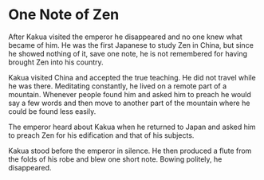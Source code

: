# One Note of Zen

After Kakua visited the emperor he disappeared and no one knew what became of him. He was the first Japanese to study Zen in China, but since he showed nothing of it, save one note, he is not remembered for having brought Zen into his country.

Kakua visited China and accepted the true teaching. He did not travel while he was there. Meditating constantly, he lived on a remote part of a mountain. Whenever people found him and asked him to preach he would say a few words and then move to another part of the mountain where he could be found less easily.

The emperor heard about Kakua when he returned to Japan and asked him to preach Zen for his edification and that of his subjects.

Kakua stood before the emperor in silence. He then produced a flute from the folds of his robe and blew one short note. Bowing politely, he disappeared.